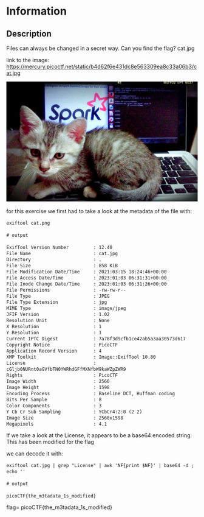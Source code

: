 # Information

## Description

Files can always be changed in a secret way. Can you find the flag? cat.jpg

link to the image: https://mercury.picoctf.net/static/b4d62f6e431dc8e563309ea8c33a06b3/cat.jpg

![cat](./cat.jpg)


for this exercise we first had to take a look at the metadata of the file with:
```
exiftool cat.png

# output

ExifTool Version Number         : 12.40
File Name                       : cat.jpg
Directory                       : .
File Size                       : 858 KiB
File Modification Date/Time     : 2021:03:15 18:24:46+00:00
File Access Date/Time           : 2023:01:03 06:31:31+00:00
File Inode Change Date/Time     : 2023:01:03 06:31:26+00:00
File Permissions                : -rw-rw-r--
File Type                       : JPEG
File Type Extension             : jpg
MIME Type                       : image/jpeg
JFIF Version                    : 1.02
Resolution Unit                 : None
X Resolution                    : 1
Y Resolution                    : 1
Current IPTC Digest             : 7a78f3d9cfb1ce42ab5a3aa30573d617
Copyright Notice                : PicoCTF
Application Record Version      : 4
XMP Toolkit                     : Image::ExifTool 10.80
License                         : cGljb0NURnt0aGVfbTN0YWRhdGFfMXNfbW9kaWZpZWR9
Rights                          : PicoCTF
Image Width                     : 2560
Image Height                    : 1598
Encoding Process                : Baseline DCT, Huffman coding
Bits Per Sample                 : 8
Color Components                : 3
Y Cb Cr Sub Sampling            : YCbCr4:2:0 (2 2)
Image Size                      : 2560x1598
Megapixels                      : 4.1
```

If we take a look at the License, it appears to be a base64 encoded string. This has been modified for the flag

we can decode it with:

```
exiftool cat.jpg | grep "License" | awk 'NF{print $NF}' | base64 -d ; echo ''

# output

picoCTF{the_m3tadata_1s_modified}

```

flag= picoCTF{the_m3tadata_1s_modified}
